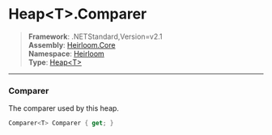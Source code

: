 # Heap\<T>.Comparer

> **Framework**: .NETStandard,Version=v2.1  
> **Assembly**: [Heirloom.Core][0]  
> **Namespace**: [Heirloom][0]  
> **Type**: [Heap\<T>][1]  

--------------------------------------------------------------------------------

### Comparer

The comparer used by this heap.

```cs
Comparer<T> Comparer { get; }
```

[0]: ..\Heirloom.Core.md
[1]: Heirloom.Heap[T].md

